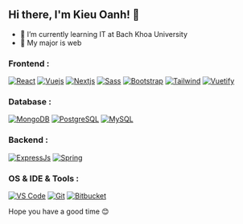 ## Hi there, I'm Kieu Oanh! 👋

- 🌱 I’m currently learning IT at Bach Khoa University
- 🏹 My major is web

### Frontend : 
[![React](https://img.shields.io/badge/react-%2361DAFB.svg?&style=for-the-badge&logo=react&logoColor=black)](https://reactjs.org/)
[![Vuejs](https://img.shields.io/badge/vue.js-%234FC08D.svg?&style=for-the-badge&logo=vue.js&logoColor=white)](https://vuejs.org/)
[![Nextjs]( https://img.shields.io/badge/next.js-%23000000.svg?&style=for-the-badge&logo=next.js&logoColor=white)](https://nextjs.org/)
[![Sass](https://img.shields.io/badge/sass-%23CC6699.svg?&style=for-the-badge&logo=sass&logoColor=white)](https://sass-lang.com/)
[![Bootstrap](https://img.shields.io/badge/bootstrap-%237952B3.svg?&style=for-the-badge&logo=bootstrap&logoColor=white)](https://getbootstrap.com/)
[![Tailwind](https://img.shields.io/badge/tailwind%20css-%2338B2AC.svg?&style=for-the-badge&logo=tailwind%20css&logoColor=white)](https://tailwindcss.com/)
[![Vuetify](https://img.shields.io/badge/vuetify-%231867C0.svg?&style=for-the-badge&logo=vuetify&logoColor=white)](https://vuetifyjs.com/en/)


### Database :
[![MongoDB](https://img.shields.io/badge/mongodb-%2347A248.svg?&style=for-the-badge&logo=mongodb&logoColor=white)](https://www.mongodb.com/)
[![PostgreSQL](https://img.shields.io/badge/postgresql-%23336791.svg?&style=for-the-badge&logo=postgresql&logoColor=white)](https://www.postgresql.org/)
[![MySQL](https://img.shields.io/badge/mysql-%234479A1.svg?&style=for-the-badge&logo=mysql&logoColor=white)](https://www.mysql.com/)

### Backend : 
[![ExpressJs](https://img.shields.io/badge/express-%23000000.svg?&style=for-the-badge&logo=express&logoColor=white)](https://expressjs.com/)
[![Spring](https://img.shields.io/badge/spring-%236DB33F.svg?&style=for-the-badge&logo=spring&logoColor=white)](https://spring.io/)
    
    
### OS & IDE & Tools : 
[![VS Code](https://img.shields.io/badge/visual%20studio%20code-%23007ACC.svg?&style=for-the-badge&logo=visual%20studio%20code&logoColor=white)]()
[![Git](https://img.shields.io/badge/git-%23F05032.svg?&style=for-the-badge&logo=git&logoColor=white)](https://git-scm.com/)
[![Bitbucket](https://img.shields.io/badge/bitbucket-%230052CC.svg?&style=for-the-badge&logo=bitbucket&logoColor=white
)](https://bitbucket.org/product/)

Hope you have a good time 😊
